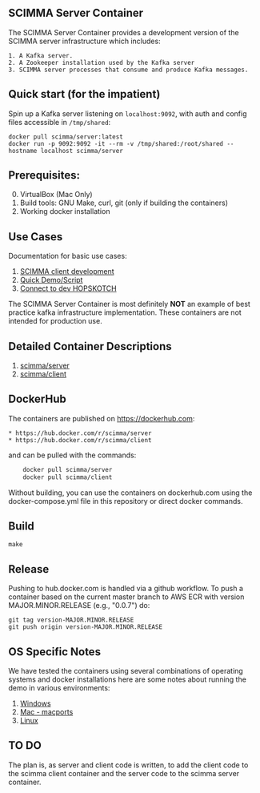 ## SCIMMA Server Container

The SCIMMA Server Container provides a development version of the SCIMMA server infrastructure which includes:

    1. A Kafka server.
    2. A Zookeeper installation used by the Kafka server
    3. SCIMMA server processes that consume and produce Kafka messages.

## Quick start (for the impatient)

Spin up a Kafka server listening on `localhost:9092`, with auth and config files accessible in `/tmp/shared`:

```
docker pull scimma/server:latest
docker run -p 9092:9092 -it --rm -v /tmp/shared:/root/shared --hostname localhost scimma/server
```

## Prerequisites:

  0. VirtualBox (Mac Only)
  1. Build tools: GNU Make, curl, git (only if building the containers)
  2. Working docker installation

## Use Cases

Documentation for basic use cases:

 1. [SCIMMA client development](doc/ClientDevelopment.md)
 2. [Quick Demo/Script](doc/QuickDemo.md)
 3. [Connect to dev HOPSKOTCH](doc/HopskotchDev.md)

The SCIMMA Server Container is most definitely **NOT** an example of 
best practice kafka infrastructure implementation. These
containers are not intended for production use.

## Detailed Container Descriptions

 1. [scimma/server](doc/serverContainer.md)
 2. [scimma/client](doc/clientContainer.md)


## DockerHub

The containers are published on https://dockerhub.com:

    * https://hub.docker.com/r/scimma/server
    * https://hub.docker.com/r/scimma/client

and can be pulled with the commands:

``` sh
    docker pull scimma/server
    docker pull scimma/client

```

Without building, you can use the containers on dockerhub.com using the docker-compose.yml file in this repository or direct docker commands.

## Build

```
make
```

## Release

Pushing to hub.docker.com is handled via a github workflow. To push a container based on
the current master branch to AWS ECR with
version MAJOR.MINOR.RELEASE (e.g., "0.0.7") do:

```
git tag version-MAJOR.MINOR.RELEASE
git push origin version-MAJOR.MINOR.RELEASE
```

## OS Specific Notes

We have tested the containers using several combinations of operating systems and docker installations here are some notes about running the demo in various environments:

  1. [Windows](doc/Windows.md)
  2. [Mac - macports](doc/Mac-macports.md)
  3. [Linux](doc/Linux.md)

## TO DO

The plan is, as server and client code is written, to add the client code to the scimma client container and the server code to the scimma server container.
